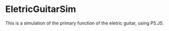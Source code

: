 # EletricGuitarSim
This is a simulation of the primary function of the eletric guitar, using P5.JS.
